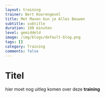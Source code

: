 ```yaml
---
layout: training
trainer: Bert Koorengevel
title: Met Maven kun je Alles Bouwen
subtitle: subtitle
duration: 180 minuten
level: gemiddeld
image: /img/blogs/default-blog.png
tags: []
category: Training
comments: false
---
```


# Titel

hier moet nog uitleg komen over deze **training**

